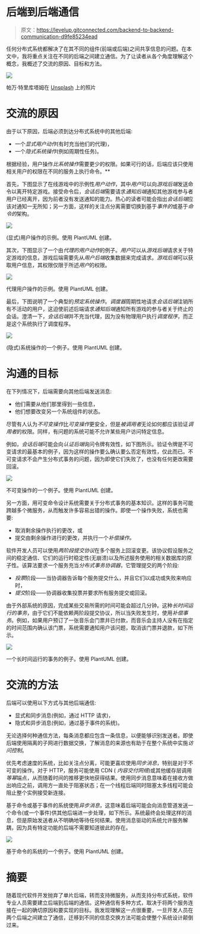 # 后端到后端通信

> 原文：<https://levelup.gitconnected.com/backend-to-backend-communication-d9fe85234ead>

任何分布式系统都解决了在其不同的组件(前端或后端)之间共享信息的问题。在本文中，我将重点关注在不同的后端之间建立通信。为了让读者从各个角度理解这个概念，我概述了交流的原因、目标和方法。

![](img/f8a59555e3b2bf1d69252af2329387f5.png)

帕万·特里库塔姆在 [Unsplash](https://unsplash.com?utm_source=medium&utm_medium=referral) 上的照片

# 交流的原因

由于以下原因，后端必须到达分布式系统中的其他后端:

*   一个*显式用户动作*(有时充当他们的代理)，
*   一个*隐式系统操作*(例如周期性任务)。

根据经验，用户操作*比系统操作*需要更少的权限。如果可行的话，后端应该只使用相关用户的权限在不同的服务上执行命令。**

首先，下图显示了在线游戏中的示例性*用户动作*，其中*用户*可以向*游戏后端*发送命令以离开特定游戏。接受命令后，*会话后端*需要请求*通知后端*通知其他游戏参与者用户已经离开，因为前者没有发送通知的能力。热心的读者可能会指出*会话后端*应该对通知一无所知；另一方面，这样的关注点分离需要切换到基于*事件的*或基于*命令的*架构。

![](img/cedad6e795703f6264baac20fb922e95.png)

(显式)用户操作的示例。使用 PlantUML 创建。

其次，下图显示了一个由*代理的用户动作*的例子。*用户*可以从*游戏后端*请求关于特定游戏的信息，游戏后端需要先从*用户后端*收集数据来完成请求。*游戏后端*可以获取用户信息，其权限仅限于所述*用户*的权限。

![](img/0fd2a2b2bcb7b9e31c91a04832f4efac.png)

代理用户操作的示例。使用 PlantUML 创建。

最后，下图说明了一个典型的*预定系统操作*。*调度器*周期性地请求*会话后端*注销所有不活动的用户，这迫使前述后端请求*通知后端*通知所有游戏的参与者关于终止的会话。澄清一下，*会话后端*并不充当代理，因为没有物理用户执行*调度程序*，而正是这个系统执行了调度程序。

![](img/e8c7404c7ebd16e39f0ec69a486023cc.png)

(隐式)系统操作的一个例子。使用 PlantUML 创建。

# 沟通的目标

在下列情况下，后端需要向其他后端发送消息:

*   他们需要从他们那里得到一些信息，
*   他们想要改变另一个系统组件的状态。

尽管有人认为*不可变操作*比*可变操作*更安全，但是*被调用者*无论如何都应该验证*调用者*的权限。同样，有问题的系统可能不允许某些用户访问特定信息。

例如，*会话后端*可能会向*认证后端*询问令牌有效性，如下图所示。验证令牌是不可变请求的最基本的例子，因为这样的操作要么确认要么否定有效性，仅此而已。不可变请求不会产生分布式事务的问题，因为即使它们失败了，也没有任何更改需要回滚。

![](img/bf2e96c2594d2c0de570ae6c734fdaee.png)

不可变操作的一个例子。使用 PlantUML 创建。

另一方面，用可变命令设计系统需要关于分布式事务的基本知识。这样的事务可能跨越多个微服务，从而触发许多容易出错的操作。即使一个操作失败，系统也需要:

*   取消剩余操作执行的更改，或
*   提交由剩余操作进行的更改，并执行一个*补偿操作。*

软件开发人员可以使用*两阶段提交协议*在多个服务上回滚变更。该协议假设服务之间的稳定通信、它们的运行时稳定性(无崩溃)以及所述服务使用的相关数据库的原子性。该算法要求一个服务充当*分布式事务协调器*，它管理提交的两个阶段:

*   *投票*阶段——当协调器告诉每个服务提交什么，并且它们以成功或失败来响应时，
*   *提交*阶段——协调器收集投票并要求所有服务提交或回滚。

由于外部系统的原因，完成某些交易所需的时间可能会超过几分钟。这种*长时间运行的事务*，由于它们不能依赖两阶段提交协议，所以当失败发生时，使用*补偿事务*。例如，如果用户预订了一张音乐会门票并已付款，而音乐会主持人没有在指定的时间范围内确认该门票，系统需要通知用户该问题，取消该门票并退款，如下所示。

![](img/49babddf966c12e209109d78a3cea280.png)

一个长时间运行的事务的例子。使用 PlantUML 创建。

# 交流的方法

后端可以使用以下方式与其他后端通信:

*   显式和同步消息(例如，通过 HTTP 请求)，
*   隐式和异步消息(例如，通过基于事件的系统)。

无论选择何种通信方法，每条消息都应包含一条信息，以便能够识别发送者。即使后端使用隔离的子网进行数据交换，了解消息的来源也有助于在整个系统中实施*访问控制*。

优先考虑速度的系统，比如关注点分离，可能更喜欢使用*同步消息*，特别是对于不可变的操作。对于 HTTP，服务可能使用 CDN ( *内容交付网络*)或其他缓存层调用*等幂*端点，从而随着时间的推移更快地获得结果。使用同步消息意味着在接收方做出响应之前，调用方一直处于阻塞状态；在一个线程后端同时阻塞太多线程可能会阻止整个实例接受新连接。

基于命令或基于事件的系统使用*异步消息*，这意味着后端可能会向消息管道发送一个命令(或一个事件)供其他后端进一步处理，如下所示。系统最终会处理这样的消息，但是原始发送者从不明确地等待任何结果。使用消息驱动的系统允许服务解耦，因为具有特定功能的后端不需要知道彼此的存在。

![](img/e220b233a4b1d6f39e8b51bd1b3e3165.png)

基于命令的系统的一个例子。使用 PlantUML 创建。

# 摘要

随着现代软件开发抛弃了单片后端，转而支持微服务，从而支持分布式系统，软件专业人员需要建立后端到后端的通信。这种通信有多种方式，取决于将两个服务连接在一起的确切原因和要实现的目标。我发现理解这一点很重要，一旦开发人员在两个后端之间建立了通信，迁移到不同的信息交换方法可能会使整个系统设计颠倒过来。